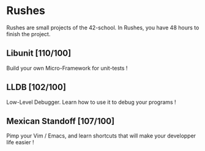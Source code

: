 # Rushes

Rushes are small projects of the 42-school. In Rushes, you have 48 hours to finish the project. 

## Libunit [110/100]

Build your own Micro-Framework for unit-tests !

## LLDB [102/100]

Low-Level Debugger. Learn how to use it to debug your programs !

## Mexican Standoff [107/100]

Pimp your Vim / Emacs, and learn shortcuts that will make your developper life easier !
